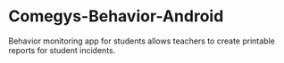 Comegys-Behavior-Android
========================

Behavior monitoring app for students allows teachers to create printable reports for student incidents.
